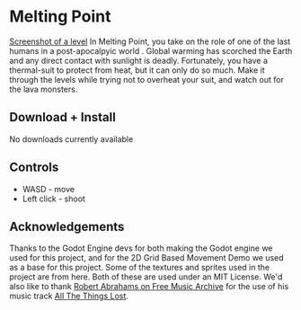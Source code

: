 # Melting Point
[Screenshot of a level](./misc/GameScreenshot.png)
In Melting Point, you take on the role of one of the last humans in a post-apocalpyic world . Global warming has scorched the Earth and any direct contact with sunlight is deadly. Fortunately, you have a thermal-suit to protect from heat, but it can only do so much. Make it through the levels while trying not to overheat your suit, and watch out for the lava monsters.

## Download + Install
No downloads currently available

## Controls
- WASD - move
- Left click - shoot

## Acknowledgements
Thanks to the Godot Engine devs for both making the Godot engine we used for this project, and for the 2D Grid Based Movement Demo we used as a base for this project. Some of the textures and sprites used in the project are from here. Both of these are used under an MIT License. We'd also like to thank [Robert Abrahams on Free Music Archive](https://freemusicarchive.org/music/Robert_Abraham) for the use of his music track [All The Things Lost](https://freemusicarchive.org/music/Robert_Abraham/Top_10_Picks_From_2014/Robert_Abraham_-_01_-_All_the_things_lost).
